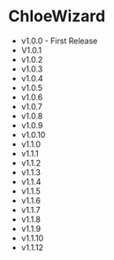 # ChloeWizard
  - v1.0.0 - First Release  
  - V1.0.1
  - v1.0.2
  - v1.0.3
  - v1.0.4
  - v1.0.5
  - v1.0.6
  - v1.0.7
  - v1.0.8
  - v1.0.9
  - v1.0.10
  - v1.1.0
  - v1.1.1
  - v1.1.2
  - v1.1.3
  - v1.1.4
  - v1.1.5
  - v1.1.6
  - v1.1.7
  - v1.1.8
  - v1.1.9
  - v1.1.10
  - v1.1.12
